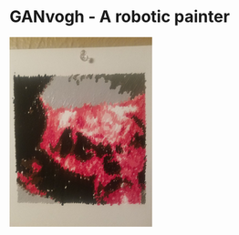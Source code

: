 # GANvogh - A robotic painter
<img src="https://raw.githubusercontent.com/AlexTheHuman/ganvogh/master/img/legend.jpg" alt="drawing" width="250"/>